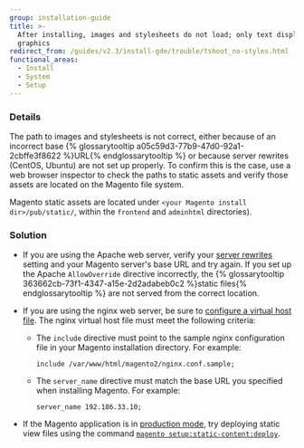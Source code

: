 ```yaml
---
group: installation-guide
title: >-
  After installing, images and stylesheets do not load; only text displays, no
  graphics
redirect_from: /guides/v2.3/install-gde/trouble/tshoot_no-styles.html
functional_areas:
  - Install
  - System
  - Setup
---
```


### Details

The path to images and stylesheets is not correct, either because of an incorrect base {% glossarytooltip a05c59d3-77b9-47d0-92a1-2cbffe3f8622 %}URL{% endglossarytooltip %} or because server rewrites (CentOS, Ubuntu) are not set up properly. To confirm this is the case, use a web browser inspector to check the paths to static assets and verify those assets are located on the Magento file system.

Magento static assets are located under `<your Magento install dir>/pub/static/`, within the `frontend` and `adminhtml` directories).

### Solution

* If you are using the Apache web server, verify your [server rewrites]({{page.baseurl}}/install/getting-started/apache.html#apache-help-rewrite) setting and your Magento server's base URL and try again. If you set up the Apache `AllowOverride` directive incorrectly, the {% glossarytooltip 363662cb-73f1-4347-a15e-2d2adabeb0c2 %}static files{% endglossarytooltip %} are not served from the correct location.

* If you are using the nginx web server, be sure to [configure a virtual host file]({{page.baseurl}}/install/getting-started/nginx.html#configure-nginx-ubuntu). The nginx virtual host file must meet the following criteria:

  * The `include` directive must point to the sample nginx configuration file in your Magento installation directory. For example:

    ```
    include /var/www/html/magento2/nginx.conf.sample;
    ```

  * The `server_name` directive must match the base URL you specified when installing Magento. For example:

    ```
    server_name 192.186.33.10;
    ```

* If the Magento application is in [production mode]({{page.baseurl}}/configure/application-initialization/magento-modes.html#production-mode), try deploying static view files using the command [`magento setup:static-content:deploy`]({{page.baseurl}}/configure/command-line/static-content/deploy.html).

